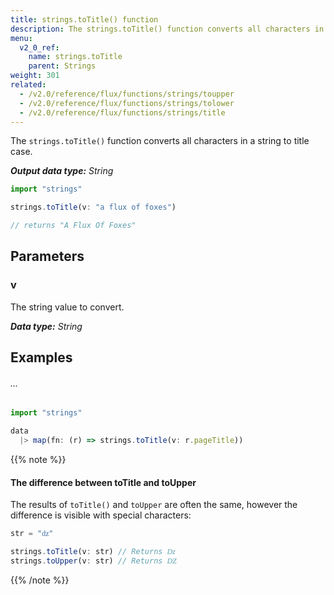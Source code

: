 ```yaml
---
title: strings.toTitle() function
description: The strings.toTitle() function converts all characters in a string to title case.
menu:
  v2_0_ref:
    name: strings.toTitle
    parent: Strings
weight: 301
related:
  - /v2.0/reference/flux/functions/strings/toupper
  - /v2.0/reference/flux/functions/strings/tolower
  - /v2.0/reference/flux/functions/strings/title
---
```


The `strings.toTitle()` function converts all characters in a string to title case.

_**Output data type:** String_

```js
import "strings"

strings.toTitle(v: "a flux of foxes")

// returns "A Flux Of Foxes"
```

## Parameters

### v
The string value to convert.

_**Data type:** String_

## Examples

###### ...
```js
import "strings"

data
  |> map(fn: (r) => strings.toTitle(v: r.pageTitle))
```

{{% note %}}
#### The difference between toTitle and toUpper
The results of `toTitle()` and `toUpper` are often the same, however the difference
is visible with special characters:

```js
str = "ǳ"

strings.toTitle(v: str) // Returns ǲ
strings.toUpper(v: str) // Returns Ǳ
```
{{% /note %}}
